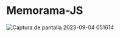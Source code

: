 # Memorama-JS
![Captura de pantalla 2023-09-04 051614](https://github.com/Judgalar/Memorama-JS/assets/93813028/edbbacc1-aaf0-4ab9-b911-1ace305190ad)
